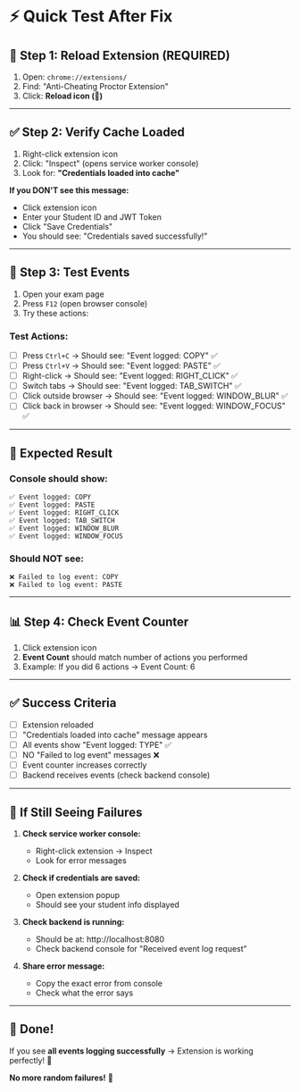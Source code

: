 # ⚡ Quick Test After Fix

## 🔄 Step 1: Reload Extension (REQUIRED)

1. Open: `chrome://extensions/`
2. Find: "Anti-Cheating Proctor Extension"
3. Click: **Reload icon (🔄)**

---

## ✅ Step 2: Verify Cache Loaded

1. Right-click extension icon
2. Click: "Inspect" (opens service worker console)
3. Look for: **"Credentials loaded into cache"**

**If you DON'T see this message:**
- Click extension icon
- Enter your Student ID and JWT Token
- Click "Save Credentials"
- You should see: "Credentials saved successfully!"

---

## 🧪 Step 3: Test Events

1. Open your exam page
2. Press `F12` (open browser console)
3. Try these actions:

### Test Actions:
- [ ] Press `Ctrl+C` → Should see: "Event logged: COPY" ✅
- [ ] Press `Ctrl+V` → Should see: "Event logged: PASTE" ✅
- [ ] Right-click → Should see: "Event logged: RIGHT_CLICK" ✅
- [ ] Switch tabs → Should see: "Event logged: TAB_SWITCH" ✅
- [ ] Click outside browser → Should see: "Event logged: WINDOW_BLUR" ✅
- [ ] Click back in browser → Should see: "Event logged: WINDOW_FOCUS" ✅

---

## 🎯 Expected Result

### Console should show:
```
✅ Event logged: COPY
✅ Event logged: PASTE
✅ Event logged: RIGHT_CLICK
✅ Event logged: TAB_SWITCH
✅ Event logged: WINDOW_BLUR
✅ Event logged: WINDOW_FOCUS
```

### Should NOT see:
```
❌ Failed to log event: COPY
❌ Failed to log event: PASTE
```

---

## 📊 Step 4: Check Event Counter

1. Click extension icon
2. **Event Count** should match number of actions you performed
3. Example: If you did 6 actions → Event Count: 6

---

## ✅ Success Criteria

- [ ] Extension reloaded
- [ ] "Credentials loaded into cache" message appears
- [ ] All events show "Event logged: TYPE" ✅
- [ ] NO "Failed to log event" messages ❌
- [ ] Event counter increases correctly
- [ ] Backend receives events (check backend console)

---

## 🐛 If Still Seeing Failures

1. **Check service worker console:**
   - Right-click extension → Inspect
   - Look for error messages

2. **Check if credentials are saved:**
   - Open extension popup
   - Should see your student info displayed

3. **Check backend is running:**
   - Should be at: http://localhost:8080
   - Check backend console for "Received event log request"

4. **Share error message:**
   - Copy the exact error from console
   - Check what the error says

---

## 🎉 Done!

If you see **all events logging successfully** → Extension is working perfectly! 🚀

**No more random failures!** 🎊
